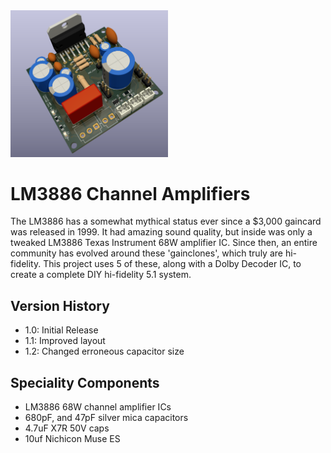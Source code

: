 <img src="screenshot.png" width="50%">

# LM3886 Channel Amplifiers

The LM3886 has a somewhat mythical status ever since a $3,000 gaincard was released in 1999.  It had amazing sound quality, but inside was only a tweaked LM3886 Texas Instrument 68W amplifier IC.  Since then, an entire community has evolved around these 'gainclones', which truly are hi-fidelity.  This project uses 5 of these, along with a Dolby Decoder IC, to create a complete DIY hi-fidelity 5.1 system.

## Version History

- 1.0: Initial Release
- 1.1: Improved layout
- 1.2: Changed erroneous capacitor size

## Speciality Components

* LM3886 68W channel amplifier ICs
* 680pF, and 47pF silver mica capacitors
* 4.7uF X7R 50V caps
* 10uf Nichicon Muse ES
